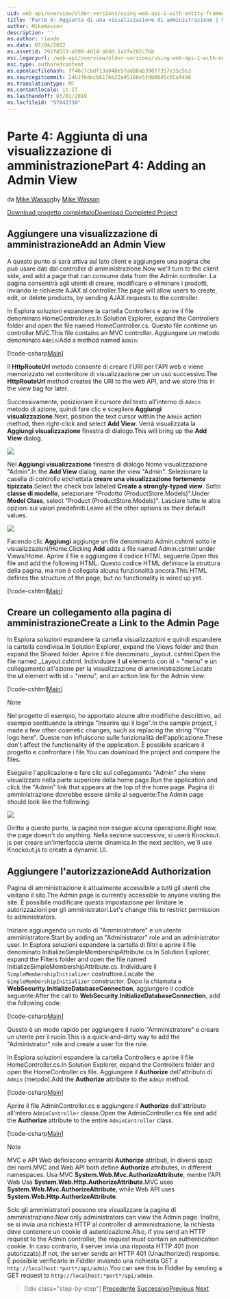 ```yaml
---
uid: web-api/overview/older-versions/using-web-api-1-with-entity-framework-5/using-web-api-with-entity-framework-part-4
title: 'Parte 4: Aggiunta di una visualizzazione di amministrazione | Microsoft Docs'
author: MikeWasson
description: ''
ms.author: riande
ms.date: 07/04/2012
ms.assetid: 792f4513-a508-4d14-a0dd-1a2fe282c7bb
msc.legacyurl: /web-api/overview/older-versions/using-web-api-1-with-entity-framework-5/using-web-api-with-entity-framework-part-4
msc.type: authoredcontent
ms.openlocfilehash: ff46c7cbdf13a048e57ad88ab39077357e35c5b3
ms.sourcegitcommit: 24b1f6decbb17bb22a45166e5fdb0845c65af498
ms.translationtype: MT
ms.contentlocale: it-IT
ms.lasthandoff: 03/01/2019
ms.locfileid: "57042738"
---
```

<a name="part-4-adding-an-admin-view"></a><span data-ttu-id="25941-102">Parte 4: Aggiunta di una visualizzazione di amministrazione</span><span class="sxs-lookup"><span data-stu-id="25941-102">Part 4: Adding an Admin View</span></span>
====================
<span data-ttu-id="25941-103">da [Mike Wasson](https://github.com/MikeWasson)</span><span class="sxs-lookup"><span data-stu-id="25941-103">by [Mike Wasson](https://github.com/MikeWasson)</span></span>

[<span data-ttu-id="25941-104">Download progetto completato</span><span class="sxs-lookup"><span data-stu-id="25941-104">Download Completed Project</span></span>](http://code.msdn.microsoft.com/ASP-NET-Web-API-with-afa30545)

## <a name="add-an-admin-view"></a><span data-ttu-id="25941-105">Aggiungere una visualizzazione di amministrazione</span><span class="sxs-lookup"><span data-stu-id="25941-105">Add an Admin View</span></span>

<span data-ttu-id="25941-106">A questo punto si sarà attiva sul lato client e aggiungere una pagina che può usare dati dal controller di amministrazione.</span><span class="sxs-lookup"><span data-stu-id="25941-106">Now we'll turn to the client side, and add a page that can consume data from the Admin controller.</span></span> <span data-ttu-id="25941-107">La pagina consentirà agli utenti di creare, modificare o eliminare i prodotti, inviando le richieste AJAX al controller.</span><span class="sxs-lookup"><span data-stu-id="25941-107">The page will allow users to create, edit, or delete products, by sending AJAX requests to the controller.</span></span>

<span data-ttu-id="25941-108">In Esplora soluzioni espandere la cartella Controllers e aprire il file denominato HomeController.cs.</span><span class="sxs-lookup"><span data-stu-id="25941-108">In Solution Explorer, expand the Controllers folder and open the file named HomeController.cs.</span></span> <span data-ttu-id="25941-109">Questo file contiene un controller MVC.</span><span class="sxs-lookup"><span data-stu-id="25941-109">This file contains an MVC controller.</span></span> <span data-ttu-id="25941-110">Aggiungere un metodo denominato `Admin`:</span><span class="sxs-lookup"><span data-stu-id="25941-110">Add a method named `Admin`:</span></span>

[!code-csharp[Main](using-web-api-with-entity-framework-part-4/samples/sample1.cs)]

<span data-ttu-id="25941-111">Il **HttpRouteUrl** metodo consente di creare l'URI per l'API web e viene memorizzato nel contenitore di visualizzazione per un uso successivo.</span><span class="sxs-lookup"><span data-stu-id="25941-111">The **HttpRouteUrl** method creates the URI to the web API, and we store this in the view bag for later.</span></span>

<span data-ttu-id="25941-112">Successivamente, posizionare il cursore del testo all'interno di `Admin` metodo di azione, quindi fare clic e scegliere **Aggiungi visualizzazione**.</span><span class="sxs-lookup"><span data-stu-id="25941-112">Next, position the text cursor within the `Admin` action method, then right-click and select **Add View**.</span></span> <span data-ttu-id="25941-113">Verrà visualizzata la **Aggiungi visualizzazione** finestra di dialogo.</span><span class="sxs-lookup"><span data-stu-id="25941-113">This will bring up the **Add View** dialog.</span></span>

![](using-web-api-with-entity-framework-part-4/_static/image1.png)

<span data-ttu-id="25941-114">Nel **Aggiungi visualizzazione** finestra di dialogo Nome visualizzazione "Admin".</span><span class="sxs-lookup"><span data-stu-id="25941-114">In the **Add View** dialog, name the view "Admin".</span></span> <span data-ttu-id="25941-115">Selezionare la casella di controllo etichettata **creare una visualizzazione fortemente tipizzata**.</span><span class="sxs-lookup"><span data-stu-id="25941-115">Select the check box labeled **Create a strongly-typed view**.</span></span> <span data-ttu-id="25941-116">Sotto **classe di modello**, selezionare "Prodotto (ProductStore.Models)".</span><span class="sxs-lookup"><span data-stu-id="25941-116">Under **Model Class**, select "Product (ProductStore.Models)".</span></span> <span data-ttu-id="25941-117">Lasciare tutte le altre opzioni sui valori predefiniti.</span><span class="sxs-lookup"><span data-stu-id="25941-117">Leave all the other options as their default values.</span></span>

![](using-web-api-with-entity-framework-part-4/_static/image2.png)

<span data-ttu-id="25941-118">Facendo clic **Aggiungi** aggiunge un file denominato Admin.cshtml sotto le visualizzazioni/Home.</span><span class="sxs-lookup"><span data-stu-id="25941-118">Clicking **Add** adds a file named Admin.cshtml under Views/Home.</span></span> <span data-ttu-id="25941-119">Aprire il file e aggiungere il codice HTML seguente.</span><span class="sxs-lookup"><span data-stu-id="25941-119">Open this file and add the following HTML.</span></span> <span data-ttu-id="25941-120">Questo codice HTML definisce la struttura della pagina, ma non è collegata alcuna funzionalità ancora.</span><span class="sxs-lookup"><span data-stu-id="25941-120">This HTML defines the structure of the page, but no functionality is wired up yet.</span></span>

[!code-cshtml[Main](using-web-api-with-entity-framework-part-4/samples/sample2.cshtml)]

## <a name="create-a-link-to-the-admin-page"></a><span data-ttu-id="25941-121">Creare un collegamento alla pagina di amministrazione</span><span class="sxs-lookup"><span data-stu-id="25941-121">Create a Link to the Admin Page</span></span>

<span data-ttu-id="25941-122">In Esplora soluzioni espandere la cartella visualizzazioni e quindi espandere la cartella condivisa.</span><span class="sxs-lookup"><span data-stu-id="25941-122">In Solution Explorer, expand the Views folder and then expand the Shared folder.</span></span> <span data-ttu-id="25941-123">Aprire il file denominato \_layout. cshtml.</span><span class="sxs-lookup"><span data-stu-id="25941-123">Open the file named \_Layout.cshtml.</span></span> <span data-ttu-id="25941-124">Individuare il **ul** elemento con id = "menu" e un collegamento all'azione per la visualizzazione di amministrazione:</span><span class="sxs-lookup"><span data-stu-id="25941-124">Locate the **ul** element with id = "menu", and an action link for the Admin view:</span></span>

[!code-cshtml[Main](using-web-api-with-entity-framework-part-4/samples/sample3.cshtml)]

> [!NOTE]
> <span data-ttu-id="25941-125">Nel progetto di esempio, ho apportato alcune altre modifiche descrittivo, ad esempio sostituendo la stringa "Inserire qui il logo".</span><span class="sxs-lookup"><span data-stu-id="25941-125">In the sample project, I made a few other cosmetic changes, such as replacing the string "Your logo here".</span></span> <span data-ttu-id="25941-126">Queste non influiscono sulle funzionalità dell'applicazione.</span><span class="sxs-lookup"><span data-stu-id="25941-126">These don't affect the functionality of the application.</span></span> <span data-ttu-id="25941-127">È possibile scaricare il progetto e confrontare i file.</span><span class="sxs-lookup"><span data-stu-id="25941-127">You can download the project and compare the files.</span></span>


<span data-ttu-id="25941-128">Eseguire l'applicazione e fare clic sul collegamento "Admin" che viene visualizzato nella parte superiore della home page.</span><span class="sxs-lookup"><span data-stu-id="25941-128">Run the application and click the "Admin" link that appears at the top of the home page.</span></span> <span data-ttu-id="25941-129">Pagina di amministrazione dovrebbe essere simile al seguente:</span><span class="sxs-lookup"><span data-stu-id="25941-129">The Admin page should look like the following:</span></span>

![](using-web-api-with-entity-framework-part-4/_static/image3.png)

<span data-ttu-id="25941-130">Diritto a questo punto, la pagina non esegue alcuna operazione.</span><span class="sxs-lookup"><span data-stu-id="25941-130">Right now, the page doesn't do anything.</span></span> <span data-ttu-id="25941-131">Nella sezione successiva, si userà Knockout. js per creare un'interfaccia utente dinamica.</span><span class="sxs-lookup"><span data-stu-id="25941-131">In the next section, we'll use Knockout.js to create a dynamic UI.</span></span>

## <a name="add-authorization"></a><span data-ttu-id="25941-132">Aggiungere l'autorizzazione</span><span class="sxs-lookup"><span data-stu-id="25941-132">Add Authorization</span></span>

<span data-ttu-id="25941-133">Pagina di amministrazione è attualmente accessibile a tutti gli utenti che visitano il sito.</span><span class="sxs-lookup"><span data-stu-id="25941-133">The Admin page is currently accessible to anyone visiting the site.</span></span> <span data-ttu-id="25941-134">È possibile modificare questa impostazione per limitare le autorizzazioni per gli amministratori.</span><span class="sxs-lookup"><span data-stu-id="25941-134">Let's change this to restrict permission to administrators.</span></span>

<span data-ttu-id="25941-135">Iniziare aggiungendo un ruolo di "Amministratore" e un utente amministratore.</span><span class="sxs-lookup"><span data-stu-id="25941-135">Start by adding an "Administrator" role and an administrator user.</span></span> <span data-ttu-id="25941-136">In Esplora soluzioni espandere la cartella di filtri e aprire il file denominato InitializeSimpleMembershipAttribute.cs.</span><span class="sxs-lookup"><span data-stu-id="25941-136">In Solution Explorer, expand the Filters folder and open the file named InitializeSimpleMembershipAttribute.cs.</span></span> <span data-ttu-id="25941-137">Individuare il `SimpleMembershipInitializer` costruttore.</span><span class="sxs-lookup"><span data-stu-id="25941-137">Locate the `SimpleMembershipInitializer` constructor.</span></span> <span data-ttu-id="25941-138">Dopo la chiamata a **WebSecurity.InitializeDatabaseConnection**, aggiungere il codice seguente:</span><span class="sxs-lookup"><span data-stu-id="25941-138">After the call to **WebSecurity.InitializeDatabaseConnection**, add the following code:</span></span>

[!code-csharp[Main](using-web-api-with-entity-framework-part-4/samples/sample4.cs)]

<span data-ttu-id="25941-139">Questo è un modo rapido per aggiungere il ruolo "Amministratore" e creare un utente per il ruolo.</span><span class="sxs-lookup"><span data-stu-id="25941-139">This is a quick-and-dirty way to add the "Administrator" role and create a user for the role.</span></span>

<span data-ttu-id="25941-140">In Esplora soluzioni espandere la cartella Controllers e aprire il file HomeController.cs.</span><span class="sxs-lookup"><span data-stu-id="25941-140">In Solution Explorer, expand the Controllers folder and open the HomeController.cs file.</span></span> <span data-ttu-id="25941-141">Aggiungere il **Authorize** dell'attributo di `Admin` (metodo).</span><span class="sxs-lookup"><span data-stu-id="25941-141">Add the **Authorize** attribute to the `Admin` method.</span></span>

[!code-csharp[Main](using-web-api-with-entity-framework-part-4/samples/sample5.cs)]

<span data-ttu-id="25941-142">Aprire il file AdminController.cs e aggiungere il **Authorize** dell'attributo all'intero `AdminController` classe.</span><span class="sxs-lookup"><span data-stu-id="25941-142">Open the AdminController.cs file and add the **Authorize** attribute to the entire `AdminController` class.</span></span>

[!code-csharp[Main](using-web-api-with-entity-framework-part-4/samples/sample6.cs)]

> [!NOTE]
> <span data-ttu-id="25941-143">MVC e API Web definiscono entrambi **Authorize** attributi, in diversi spazi dei nomi.</span><span class="sxs-lookup"><span data-stu-id="25941-143">MVC and Web API both define **Authorize** attributes, in different namespaces.</span></span> <span data-ttu-id="25941-144">Usa MVC **System.Web.Mvc.AuthorizeAttribute**, mentre l'API Web Usa **System.Web.Http.AuthorizeAttribute**.</span><span class="sxs-lookup"><span data-stu-id="25941-144">MVC uses **System.Web.Mvc.AuthorizeAttribute**, while Web API uses **System.Web.Http.AuthorizeAttribute**.</span></span>


<span data-ttu-id="25941-145">Solo gli amministratori possono ora visualizzare la pagina di amministrazione.</span><span class="sxs-lookup"><span data-stu-id="25941-145">Now only administrators can view the Admin page.</span></span> <span data-ttu-id="25941-146">Inoltre, se si invia una richiesta HTTP al controller di amministrazione, la richiesta deve contenere un cookie di autenticazione.</span><span class="sxs-lookup"><span data-stu-id="25941-146">Also, if you send an HTTP request to the Admin controller, the request must contain an authentication cookie.</span></span> <span data-ttu-id="25941-147">In caso contrario, il server invia una risposta HTTP 401 (non autorizzato).</span><span class="sxs-lookup"><span data-stu-id="25941-147">If not, the server sends an HTTP 401 (Unauthorized) response.</span></span> <span data-ttu-id="25941-148">È possibile verificarlo in Fiddler inviando una richiesta GET a `http://localhost:*port*/api/admin`.</span><span class="sxs-lookup"><span data-stu-id="25941-148">You can see this in Fiddler by sending a GET request to `http://localhost:*port*/api/admin`.</span></span>

> [!div class="step-by-step"]
> <span data-ttu-id="25941-149">[Precedente](using-web-api-with-entity-framework-part-3.md)
> [Successivo](using-web-api-with-entity-framework-part-5.md)</span><span class="sxs-lookup"><span data-stu-id="25941-149">[Previous](using-web-api-with-entity-framework-part-3.md)
[Next](using-web-api-with-entity-framework-part-5.md)</span></span>
